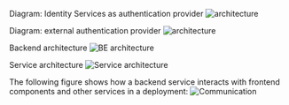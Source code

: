 Diagram: Identity Services as authentication provider
![architecture](https://community.backbase.com/documentation/platform-services/1-12-6/images/puml/x-product/tad_access_control-identity.svg?ver=1.12.6)

Diagram: external authentication provider
![architecture](https://community.backbase.com/documentation/platform-services/1-12-6/images/puml/x-product/tad_access_control-thirdpartyauth.svg?ver=1.12.6)

Backend architecture
![BE architecture](https://community.backbase.com/documentation/DBS/latest/images/puml/dbs/dbs_understand.svg?ver=2022.02)

Service architecture
![Service architecture](https://community.backbase.com/documentation/DBS/latest/images/puml/dbs/capability.svg?ver=2022.02)

The following figure shows how a backend service interacts with frontend components and other services in a deployment:
![Communication](https://community.backbase.com/documentation/DBS/latest/images/puml/dbs/dbs_architecture.svg?ver=2022.02)
